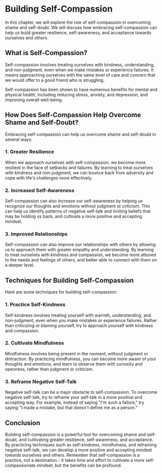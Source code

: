 # Building Self-Compassion

In this chapter, we will explore the role of self-compassion in overcoming shame and self-doubt. We will discuss how embracing self-compassion can help us build greater resilience, self-awareness, and acceptance towards ourselves and others.

What is Self-Compassion?
------------------------

Self-compassion involves treating ourselves with kindness, understanding, and non-judgment, even when we make mistakes or experience failures. It means approaching ourselves with the same level of care and concern that we would offer to a good friend who is struggling.

Self-compassion has been shown to have numerous benefits for mental and physical health, including reducing stress, anxiety, and depression, and improving overall well-being.

How Does Self-Compassion Help Overcome Shame and Self-Doubt?
------------------------------------------------------------

Embracing self-compassion can help us overcome shame and self-doubt in several ways:

### 1. Greater Resilience

When we approach ourselves with self-compassion, we become more resilient in the face of setbacks and failures. By learning to treat ourselves with kindness and non-judgment, we can bounce back from adversity and cope with life's challenges more effectively.

### 2. Increased Self-Awareness

Self-compassion can also increase our self-awareness by helping us recognize our thoughts and emotions without judgment or criticism. This can help us identify patterns of negative self-talk and limiting beliefs that may be holding us back, and cultivate a more positive and accepting mindset.

### 3. Improved Relationships

Self-compassion can also improve our relationships with others by allowing us to approach them with greater empathy and understanding. By learning to treat ourselves with kindness and compassion, we become more attuned to the needs and feelings of others, and better able to connect with them on a deeper level.

Techniques for Building Self-Compassion
---------------------------------------

Here are some techniques for building self-compassion:

### 1. Practice Self-Kindness

Self-kindness involves treating yourself with warmth, understanding, and non-judgment, even when you make mistakes or experience failures. Rather than criticizing or blaming yourself, try to approach yourself with kindness and compassion.

### 2. Cultivate Mindfulness

Mindfulness involves being present in the moment, without judgment or distraction. By practicing mindfulness, you can become more aware of your thoughts and emotions, and learn to observe them with curiosity and openness, rather than judgment or criticism.

### 3. Reframe Negative Self-Talk

Negative self-talk can be a major obstacle to self-compassion. To overcome negative self-talk, try to reframe your self-talk in a more positive and accepting way. For example, instead of saying "I'm such a failure," try saying "I made a mistake, but that doesn't define me as a person."

Conclusion
----------

Building self-compassion is a powerful tool for overcoming shame and self-doubt, and cultivating greater resilience, self-awareness, and acceptance. By practicing techniques such as self-kindness, mindfulness, and reframing negative self-talk, we can develop a more positive and accepting mindset towards ourselves and others. Remember that self-compassion is a practice, not a destination - it takes time and effort to cultivate a more self-compassionate mindset, but the benefits can be profound.
